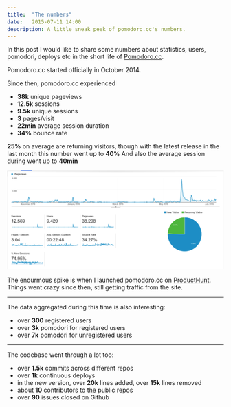 ```yaml
---
title:  "The numbers"
date:   2015-07-11 14:00
description: A little sneak peek of pomodoro.cc's numbers.
---
```


In this post I would like to share some numbers about statistics, users, pomodori, deploys etc in the short life of [Pomodoro.cc](https://pomodoro.cc).

Pomodoro.cc started officially in October 2014.

Since then, pomodoro.cc experienced

- **38k** unique pageviews
- **12.5k** sessions
- **9.5k** unique sessions
- **3** pages/visit
- **22min** average session duration
- **34%** bounce rate

**25%** on average are returning visitors, though with the latest release in the last month this number went up to **40%**
And also the average session during went up to **40min**

![pomodoro.cc statistics](/blog/assets/images/posts/statistics.png)

The enourmous spike is when I launched pomodoro.cc on [ProductHunt](http://www.producthunt.com/tech/pomodoro-cc). Things went crazy since then, still getting traffic from the site.

---

The data aggregated during this time is also interesting:

- over **300** registered users
- over **3k** pomodori for registered users
- over **7k** pomodori for unregistered users

---

The codebase went through a lot too:

- over **1.5k** commits across different repos
- over **1k** continuous deploys
- in the new version, over **20k** lines added, over **15k** lines removed
- about **10** contributors to the public repos
- over **90** issues closed on Github
